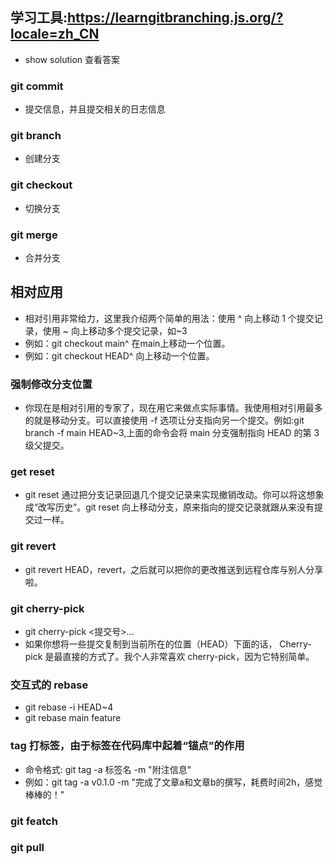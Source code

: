 ## 学习工具:https://learngitbranching.js.org/?locale=zh_CN
- show solution  查看答案
### git commit
- 提交信息，并且提交相关的日志信息

### git branch
- 创建分支

### git checkout
- 切换分支

### git merge
- 合并分支


## 相对应用
- 相对引用非常给力，这里我介绍两个简单的用法：使用 ^ 向上移动 1 个提交记录，使用 ~<num> 向上移动多个提交记录，如~3
- 例如：git checkout main^ 在main上移动一个位置。
- 例如：git checkout HEAD^ 向上移动一个位置。
### 强制修改分支位置
- 你现在是相对引用的专家了，现在用它来做点实际事情。我使用相对引用最多的就是移动分支。可以直接使用 -f 选项让分支指向另一个提交。例如:git branch -f main HEAD~3,上面的命令会将 main 分支强制指向 HEAD 的第 3 级父提交。

### get reset
- git reset 通过把分支记录回退几个提交记录来实现撤销改动。你可以将这想象成“改写历史”。git reset 向上移动分支，原来指向的提交记录就跟从来没有提交过一样。

### git revert
- git revert HEAD，revert，之后就可以把你的更改推送到远程仓库与别人分享啦。

### git cherry-pick
- git cherry-pick <提交号>...
- 如果你想将一些提交复制到当前所在的位置（HEAD）下面的话， Cherry-pick 是最直接的方式了。我个人非常喜欢 cherry-pick，因为它特别简单。

### 交互式的 rebase
- git rebase -i HEAD~4
- git rebase main feature

### tag 打标签，由于标签在代码库中起着“锚点”的作用
- 命令格式: git tag -a 标签名 -m "附注信息"
- 例如：git tag -a v0.1.0 -m "完成了文章a和文章b的撰写，耗费时间2h，感觉棒棒的！"

### git featch

### git pull

